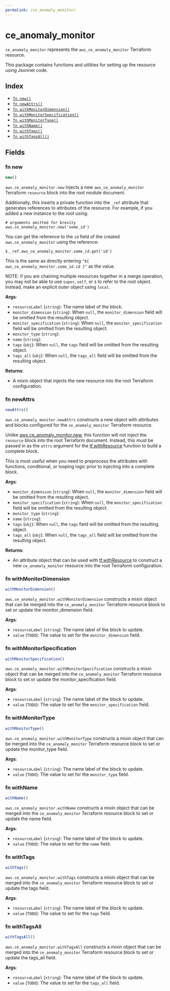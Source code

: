 ```yaml
---
permalink: /ce_anomaly_monitor/
---
```


# ce_anomaly_monitor

`ce_anomaly_monitor` represents the `aws_ce_anomaly_monitor` Terraform resource.



This package contains functions and utilities for setting up the resource using Jsonnet code.


## Index

* [`fn new()`](#fn-new)
* [`fn newAttrs()`](#fn-newattrs)
* [`fn withMonitorDimension()`](#fn-withmonitordimension)
* [`fn withMonitorSpecification()`](#fn-withmonitorspecification)
* [`fn withMonitorType()`](#fn-withmonitortype)
* [`fn withName()`](#fn-withname)
* [`fn withTags()`](#fn-withtags)
* [`fn withTagsAll()`](#fn-withtagsall)

## Fields

### fn new

```ts
new()
```


`aws.ce_anomaly_monitor.new` injects a new `aws_ce_anomaly_monitor` Terraform `resource`
block into the root module document.

Additionally, this inserts a private function into the `_ref` attribute that generates references to attributes of the
resource. For example, if you added a new instance to the root using:

    # arguments omitted for brevity
    aws.ce_anomaly_monitor.new('some_id')

You can get the reference to the `id` field of the created `aws.ce_anomaly_monitor` using the reference:

    $._ref.aws_ce_anomaly_monitor.some_id.get('id')

This is the same as directly entering `"${ aws_ce_anomaly_monitor.some_id.id }"` as the value.

NOTE: if you are chaining multiple resources together in a merge operation, you may not be able to use `super`, `self`,
or `$` to refer to the root object. Instead, make an explicit outer object using `local`.

**Args**:
  - `resourceLabel` (`string`): The name label of the block.
  - `monitor_dimension` (`string`):  When `null`, the `monitor_dimension` field will be omitted from the resulting object.
  - `monitor_specification` (`string`):  When `null`, the `monitor_specification` field will be omitted from the resulting object.
  - `monitor_type` (`string`): 
  - `name` (`string`): 
  - `tags` (`obj`):  When `null`, the `tags` field will be omitted from the resulting object.
  - `tags_all` (`obj`):  When `null`, the `tags_all` field will be omitted from the resulting object.

**Returns**:
- A mixin object that injects the new resource into the root Terraform configuration.


### fn newAttrs

```ts
newAttrs()
```


`aws.ce_anomaly_monitor.newAttrs` constructs a new object with attributes and blocks configured for the `ce_anomaly_monitor`
Terraform resource.

Unlike [aws.ce_anomaly_monitor.new](#fn-ceanomalymonitornew), this function will not inject the `resource`
block into the root Terraform document. Instead, this must be passed in as the `attrs` argument for the
[tf.withResource](https://github.com/tf-libsonnet/core/tree/main/docs#fn-withresource) function to build a complete block.

This is most useful when you need to preprocess the attributes with functions, conditional, or looping logic prior to
injecting into a complete block.

**Args**:
  - `monitor_dimension` (`string`):  When `null`, the `monitor_dimension` field will be omitted from the resulting object.
  - `monitor_specification` (`string`):  When `null`, the `monitor_specification` field will be omitted from the resulting object.
  - `monitor_type` (`string`): 
  - `name` (`string`): 
  - `tags` (`obj`):  When `null`, the `tags` field will be omitted from the resulting object.
  - `tags_all` (`obj`):  When `null`, the `tags_all` field will be omitted from the resulting object.

**Returns**:
  - An attribute object that can be used with [tf.withResource](https://github.com/tf-libsonnet/core/tree/main/docs#fn-withresource) to construct a new `ce_anomaly_monitor` resource into the root Terraform configuration.


### fn withMonitorDimension

```ts
withMonitorDimension()
```

`aws.ce_anomaly_monitor.withMonitorDimension` constructs a mixin object that can be merged into the `ce_anomaly_monitor`
Terraform resource block to set or update the monitor_dimension field.



**Args**:
  - `resourceLabel` (`string`): The name label of the block to update.
  - `value` (`TODO`): The value to set for the `monitor_dimension` field.


### fn withMonitorSpecification

```ts
withMonitorSpecification()
```

`aws.ce_anomaly_monitor.withMonitorSpecification` constructs a mixin object that can be merged into the `ce_anomaly_monitor`
Terraform resource block to set or update the monitor_specification field.



**Args**:
  - `resourceLabel` (`string`): The name label of the block to update.
  - `value` (`TODO`): The value to set for the `monitor_specification` field.


### fn withMonitorType

```ts
withMonitorType()
```

`aws.ce_anomaly_monitor.withMonitorType` constructs a mixin object that can be merged into the `ce_anomaly_monitor`
Terraform resource block to set or update the monitor_type field.



**Args**:
  - `resourceLabel` (`string`): The name label of the block to update.
  - `value` (`TODO`): The value to set for the `monitor_type` field.


### fn withName

```ts
withName()
```

`aws.ce_anomaly_monitor.withName` constructs a mixin object that can be merged into the `ce_anomaly_monitor`
Terraform resource block to set or update the name field.



**Args**:
  - `resourceLabel` (`string`): The name label of the block to update.
  - `value` (`TODO`): The value to set for the `name` field.


### fn withTags

```ts
withTags()
```

`aws.ce_anomaly_monitor.withTags` constructs a mixin object that can be merged into the `ce_anomaly_monitor`
Terraform resource block to set or update the tags field.



**Args**:
  - `resourceLabel` (`string`): The name label of the block to update.
  - `value` (`TODO`): The value to set for the `tags` field.


### fn withTagsAll

```ts
withTagsAll()
```

`aws.ce_anomaly_monitor.withTagsAll` constructs a mixin object that can be merged into the `ce_anomaly_monitor`
Terraform resource block to set or update the tags_all field.



**Args**:
  - `resourceLabel` (`string`): The name label of the block to update.
  - `value` (`TODO`): The value to set for the `tags_all` field.
